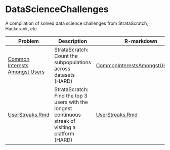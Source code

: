 # DataScienceChallenges
A compilation of solved data science challenges from StrataScratch, Hackerank, etc


| Problem  | Description | R-markdown | Skills |
| ------------- | ------------- | ------------- | ------------- |
| [Common Interests Amongst Users](CommonInterestsAmongstUsers.html)  | StrataScratch: Count the subpopulations across datasets (HARD) | [CommonInterestsAmongstUsers.Rmd](CommonInterestsAmongstUsers.Rmd)  | R; Python; SQL; Recursive CTE  |
| [UserStreaks.Rmd](UserStreaks.html)  | StrataScratch: Find the top 3 users with the longest continuous streak of visiting a platform (HARD) | [UserStreaks.Rmd](UserStreaks.html)   | R; Python; SQL  |



